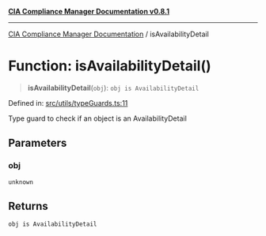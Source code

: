 [**CIA Compliance Manager Documentation v0.8.1**](../README.md)

***

[CIA Compliance Manager Documentation](../globals.md) / isAvailabilityDetail

# Function: isAvailabilityDetail()

> **isAvailabilityDetail**(`obj`): `obj is AvailabilityDetail`

Defined in: [src/utils/typeGuards.ts:11](https://github.com/Hack23/cia-compliance-manager/blob/4236f4375d9cfb0505c191818eeb5443ec527132/src/utils/typeGuards.ts#L11)

Type guard to check if an object is an AvailabilityDetail

## Parameters

### obj

`unknown`

## Returns

`obj is AvailabilityDetail`
